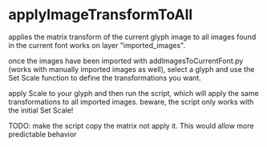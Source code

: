 # applyImageTransformToAll

applies the matrix transform of the current glyph image to all images found in the current font 
works on layer "imported_images".

once the images have been imported with addImagesToCurrentFont.py (works with manually imported images as well), select a glyph and use the Set Scale function to define the transformations you want.

apply Scale to your glyph and then run the script, which will apply the same transformations to all imported images. 
beware, the script only works with the initial Set Scale!

TODO: make the script copy the matrix not apply it. This would allow more predictable behavior